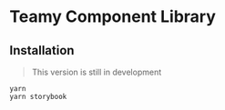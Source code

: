 # Teamy Component Library

## Installation

> This version is still in development

``` 
yarn
yarn storybook
```

